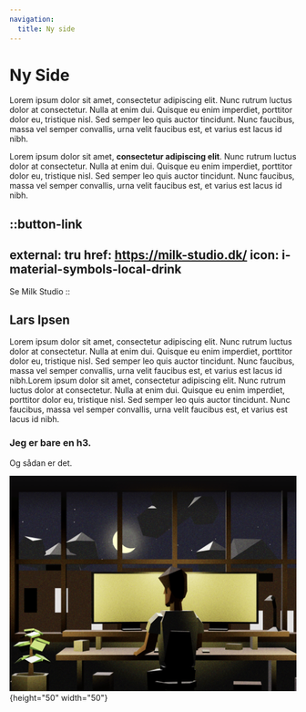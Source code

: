 ```yaml
---
navigation:
  title: Ny side
---
```


# Ny Side

Lorem ipsum dolor sit amet, consectetur adipiscing elit. Nunc rutrum luctus dolor at consectetur. Nulla at enim dui. Quisque eu enim imperdiet, porttitor dolor eu, tristique nisl. Sed semper leo quis auctor tincidunt. Nunc faucibus, massa vel semper convallis, urna velit faucibus est, et varius est lacus id nibh.

Lorem ipsum dolor sit amet, **consectetur adipiscing elit**. Nunc rutrum luctus dolor at consectetur. Nulla at enim dui. Quisque eu enim imperdiet, porttitor dolor eu, tristique nisl. Sed semper leo quis auctor tincidunt. Nunc faucibus, massa vel semper convallis, urna velit faucibus est, et varius est lacus id nibh.

::button-link
---
external: tru
href: https://milk-studio.dk/
icon: i-material-symbols-local-drink
---
Se Milk Studio
::

## Lars Ipsen

Lorem ipsum dolor sit amet, consectetur adipiscing elit. Nunc rutrum luctus dolor at consectetur. Nulla at enim dui. Quisque eu enim imperdiet, porttitor dolor eu, tristique nisl. Sed semper leo quis auctor tincidunt. Nunc faucibus, massa vel semper convallis, urna velit faucibus est, et varius est lacus id nibh.Lorem ipsum dolor sit amet, consectetur adipiscing elit. Nunc rutrum luctus dolor at consectetur. Nulla at enim dui. Quisque eu enim imperdiet, porttitor dolor eu, tristique nisl. Sed semper leo quis auctor tincidunt. Nunc faucibus, massa vel semper convallis, urna velit faucibus est, et varius est lacus id nibh.

### Jeg er bare en h3.

Og sådan er det.

![cover.png](/cover.png){height="50" width="50"}
